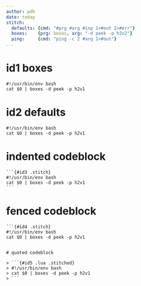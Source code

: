 ```yaml
---
author: pdh
date: today
stitch:
  defaults: {cmd: "#prg #arg #inp 1>#out 2>#err"}
  boxes:    {prg: boxes, arg: "-d peek -p h2v2"}
  ping:     {cmd: "ping -c 2 #arg 1>#out"}
...
```


# id1 boxes

```{#id1 .stitch cfg=boxes}
#!/usr/bin/env bash
cat $0 | boxes -d peek -p h2v1
```

# id2 defaults

```{#id2 .stitch .bash nou=moe}
#!/usr/bin/env bash
cat $0 | boxes -d peek -p h2v1
```

# indented codeblock

    ```{#id3 .stitch}
    #!/usr/bin/env bash
    cat $0 | boxes -d peek -p h2v1
    ```
# fenced codeblock

```
```{#id4 .stitch}
#!/usr/bin/env bash
cat $0 | boxes -d peek -p h2v1
```
```

# quoted codeblock

> ```{#id5 .lua .stitched}
> #!/usr/bin/env bash
> cat $0 | boxes -d peek -p h2v1
> ```
